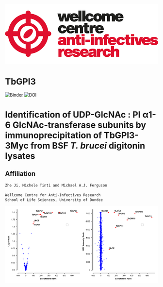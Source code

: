![title](https://github.com/mtinti/TbGPI3/blob/master/static/wcar.png)
# TbGPI3

[![Binder](https://mybinder.org/badge_logo.svg)](https://mybinder.org/v2/gh/mtinti/TbGPI3/HEAD?filepath=make_figure.ipynb)
[![DOI](https://zenodo.org/badge/319365594.svg)](https://zenodo.org/badge/latestdoi/319365594)


# Identification of UDP-GlcNAc : PI α1-6 GlcNAc-transferase subunits by immunoprecipitation of TbGPI3-3Myc from BSF *T. brucei* digitonin lysates 

## Affiliation
    Zhe Ji, Michele Tinti and Michael A.J. Ferguson

    Wellcome Centre for Anti-Infectives Research
    School of Life Sciences, University of Dundee
    
![title](https://github.com/mtinti/TbGPI3/blob/master/Fig2.png)
